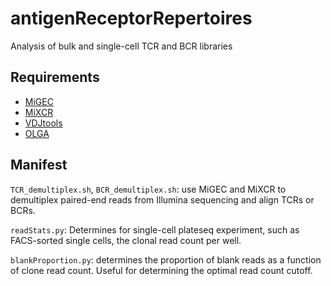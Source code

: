 # antigenReceptorRepertoires
Analysis of bulk and single-cell TCR and BCR libraries

## Requirements
- [MiGEC](https://migec.readthedocs.io/en/latest/index.html)
- [MiXCR](https://github.com/milaboratory/mixcr)
- [VDJtools](https://vdjtools-doc.readthedocs.io/en/master/#)
- [OLGA](https://github.com/statbiophys/OLGA)

## Manifest
`TCR_demultiplex.sh`, `BCR_demultiplex.sh`: use MiGEC and MiXCR to demultiplex paired-end reads from Illumina sequencing and align TCRs or BCRs.

`readStats.py`: Determines for single-cell plateseq experiment, such as FACS-sorted single cells, the clonal read count per well.
<p align="center">
<img="well_counts.png" height=50% width=50>
</p>

`blankProportion.py`: determines the proportion of blank reads as a function of clone read count. Useful for determining the optimal read count cutoff.
<p align="center">
<img="proportionBlank_vs_reads.png" height=50% width=50>
</p>

